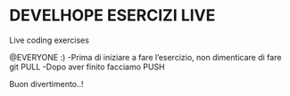 # DEVELHOPE ESERCIZI LIVE
Live coding exercises

@EVERYONE :)
-Prima di iniziare a fare l’esercizio, non dimenticare di fare git PULL
-Dopo aver finito facciamo PUSH

Buon divertimento..!

